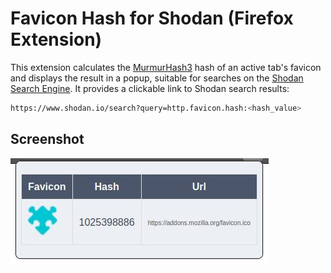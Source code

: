 # Favicon Hash for Shodan (Firefox Extension)
This extension calculates the [MurmurHash3](https://en.wikipedia.org/wiki/MurmurHash) hash of an active tab's favicon and displays the result in a popup, suitable for searches on the [Shodan Search Engine](https://shodan.io). It provides a clickable link to Shodan search results:

```bash
https://www.shodan.io/search?query=http.favicon.hash:<hash_value>
```

## Screenshot

![Favicon Hash for Shodan Screenshot](screenshot/screenshot.jpeg)
